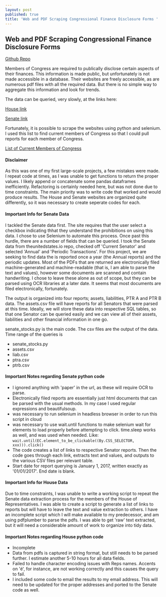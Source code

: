 ```yaml
---
layout: post
published: true
title: 'Web and PDF Scraping Congressional Finance Disclosure Forms '
---
```

## Web and PDF Scraping Congressional Finance Disclosure Forms 

[Github Repo](https://github.com/opengovernment/readsludge)

Members of Congress are required to publically disclose certain aspects of their finances. This information is made public, but unfortunately is not made accessible in a database. Their websites are freely accessible, as are numerous pdf files with all the required data. But there is no simple way to aggregate this information and look for trends. 

The data can be queried, very slowly, at the links here: 

[House link](http://clerk.house.gov/public_disc/financial-search.aspx)

[Senate link](https://efdsearch.senate.gov/search/home/)

Fortunately, it is possible to scrape the websites using python and selenium. I used this list to find current members of Congress so that I could pull reports for each member of Congress. 

[List of Current Members of Congress](https://theunitedstates.io/congress-legislators/legislators-current.csv)

#### Disclaimer

As this was one of my first large-scale projects, a few mistakes were made. I repeat code at times, as I was unable to get functions to return the proper values. I likely append or concatenate some pandas dataframes inefficiently. Refactoring is certainly needed here, but was not done due to time constraints. The main priority was to write code that worked and would produce results. The House and Senate websites are organized quite differently, so it was necessary to create seperate codes for each. 

#### Important Info for Senate Data

I tackled the Senate data first. The site requires that the user select a checkbox indicating thhat they understand the prohibitions on using this data. I chose to use Selenium to automate this process. Once past this hurdle, there are a number of fields that can be queried. I took the Senate data from theunitedstates.io repo, checked off 'Current Senator' and selected 'Annual' and 'Periodic Transactions'. For this project, we are seeking to find data the is reported once a year (the Annual reports) and the periodic updates. Most of the PDFs that are returned are electronically filed machine-generated and machine-readable (that is, I am able to parse the text and values), however some documents are scanned and contain handwriting. I chose to leave these alone as out of scope, but they can be parsed using OCR libraries at a later date. It seems that most documents are filed electronically, fortunately.  

The output is organized into four reports; assets, liabilities, PTR A and PTR B data. The assets.csv file will have reports for all Senators that were parsed at this time. Ideally, we will store these data into respective SQL tables, so that one Senator can be queried easily and we can view all of their assets, liabilities and other financial information in one go. 

senate_stocks.py is the main code. The csv files are the output of the data. Time range of the queries is 

- senate_stocks.py 
- assets.csv
- liab.csv
- ptra.csv
- ptrb.csv

#### Important Notes regarding Senate python code

- I ignored anything with 'paper' in the url, as these will require OCR to parse. 
- Electronically filed reports are essentially just html documents that can be parsed with the usual methods. In my case I used regular expressions and beautifulsoup. 
- was necessary to run selenium in headless browser in order to run this script in cloud 
- was necessary to use wait.until functions to make selenium wait for elements to load properly before attempting to click. time.sleep works as well, and was used when needed. 
Like: `wait.until(EC.element_to_be_clickable((By.CSS_SELECTOR, xxx))).click()`
- The code creates a list of links to respective Senator reports. Then the code goes through each link, extracts text and values, and outputs to the various CSV files per relevant table. 
- Start date for report querying is January 1, 2017, written exactly as '01/01/2017'. End date is blank. 


#### Important Info for House Data

Due to time constraints, I was unable to write a working script to repeat the Senate data extraction process for the members of the House of Representatives. I was able to create a script to generate a list of links to reports but will have to leave the text and value extraction to others. I have an incomplete script which I will make available to my predecessor, and am using pdfplumber to parse the pdfs. I was able to get 'raw' text extracted, but it will need a considerable amount of work to organize into tidy data. 

#### Important Notes regarding House python code

- Incomplete 
- Data from pdfs is captured in string format, but still needs to be parsed further. I estimate another 5-10 hours for all data fields. 
- Failed to handle character encoding issues with Reps names. Accents on 'é', for instance, are not working correctly and this causes the query to fail. 
- I included some code to email the results to my email address. This will need to be updated for the proper addresses and ported to the Senate code as well.
